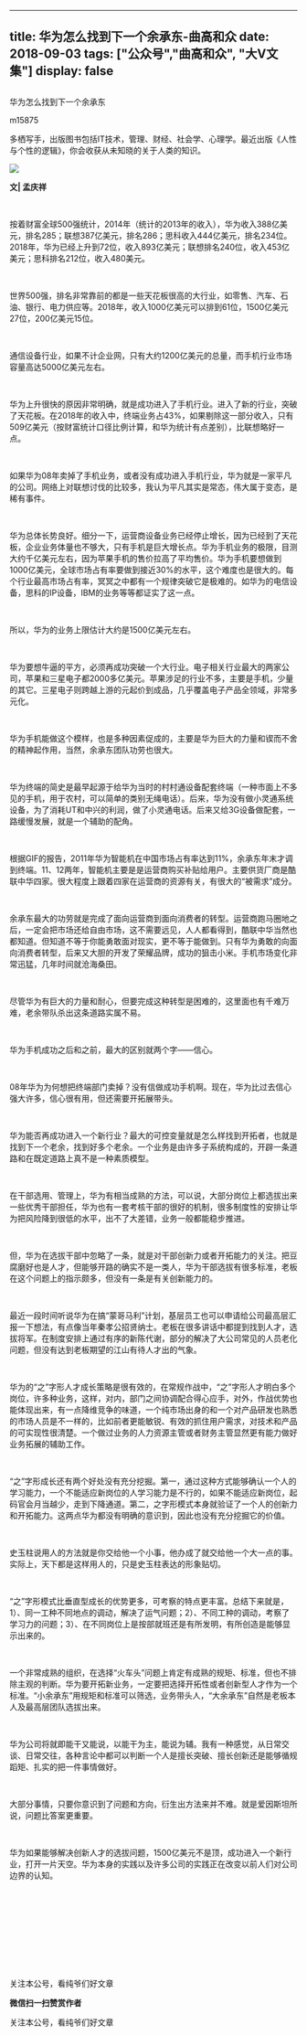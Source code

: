 
---
title:   华为怎么找到下一个余承东-曲高和众
date: 2018-09-03
tags: ["公众号","曲高和众", "大V文集"]
display: false
---


## 



华为怎么找到下一个余承东




m15875




多栖写手，出版图书包括IT技术，管理、财经、社会学、心理学。最近出版《人性与个性的逻辑》，你会收获从未知晓的关于人类的知识。


<img class="" data-ratio="1.3217115689381933" data-s="300,640" src="https://mmbiz.qpic.cn/mmbiz_jpg/fxGMiaL5Zj1g6cEuYlVsZt308f7Gic04gUhsHRn7MM5gV9dFCCuoELnIpqr75w8RVsnB5tIQhC3eKiaL5cIUcDHOQ/640?wx_fmt=jpeg" data-type="jpeg" data-w="631" style=""/>

**文| 孟庆祥**

&nbsp;

按着财富全球500强统计，2014年（统计的2013年的收入），华为收入388亿美元，排名285；联想387亿美元，排名286；思科收入444亿美元，排名234位。2018年，华为已经上升到72位，收入893亿美元；联想排名240位，收入453亿美元；思科排名212位，收入480美元。

&nbsp;

世界500强，排名非常靠前的都是一些天花板很高的大行业，如零售、汽车、石油、银行、电力供应等。2018年，收入1000亿美元可以排到61位，1500亿美元27位，200亿美元15位。

&nbsp;

通信设备行业，如果不计企业网，只有大约1200亿美元的总量，而手机行业市场容量高达5000亿美元左右。

&nbsp;

华为上升很快的原因非常明确，就是成功进入了手机行业。进入了新的行业，突破了天花板。在2018年的收入中，终端业务占43%，如果剔除这一部分收入，只有509亿美元（按财富统计口径比例计算，和华为统计有点差别），比联想略好一点。

&nbsp;

如果华为08年卖掉了手机业务，或者没有成功进入手机行业，华为就是一家平凡的公司。网络上对联想讨伐的比较多，我认为平凡其实是常态，伟大属于变态，是稀有事件。

&nbsp;

华为总体长势良好。细分一下，运营商设备业务已经停止增长，因为已经到了天花板，企业业务体量也不够大，只有手机是巨大增长点。华为手机业务的极限，目测大约千亿美元左右，因为苹果手机的售价拉高了平均售价。华为手机要想做到1000亿美元，全球市场占有率要做到接近30%的水平，这个难度也是很大的。每个行业最高市场占有率，冥冥之中都有一个规律突破它是极难的。如华为的电信设备，思科的IP设备，IBM的业务等等都证实了这一点。

&nbsp;

所以，华为的业务上限估计大约是1500亿美元左右。

&nbsp;

华为要想牛逼的平方，必须再成功突破一个大行业。电子相关行业最大的两家公司，苹果和三星电子都2000多亿美元。苹果涉足的行业不多，主要是手机，少量的其它。三星电子则跨越上游的元起价到成品，几乎覆盖电子产品全领域，非常多元化。

&nbsp;

华为手机能做这个模样，也是多种因素促成的，主要是华为巨大的力量和锲而不舍的精神起作用，当然，余承东团队功劳也很大。

&nbsp;

华为终端的简史是最早起源于给华为当时的村村通设备配套终端（一种市面上不多见的手机，用于农村，可以简单的类别无绳电话）。后来，华为没有做小灵通系统设备，为了消耗UT和中兴的利润，做了小灵通电话。后来又给3G设备做配套，一路缓慢发展，就是一个辅助的配角。

&nbsp;

根据GIF的报告，2011年华为智能机在中国市场占有率达到11%，余承东年末才调到终端。11、12两年，智能机主要是是运营商购买补贴给用户。主要供货厂商是酷联中华四家。很大程度上跟着四家在运营商的资源有关，有很大的“被需求”成分。

&nbsp;

余承东最大的功劳就是完成了面向运营商到面向消费者的转型。运营商跑马圈地之后，一定会把市场还给自由市场，这不需要远见，人人都看得到，酷联中华当然也都知道。但知道不等于你能勇敢面对现实，更不等于能做到。只有华为勇敢的向面向消费者转型，后来又大胆的开发了荣耀品牌，成功的狙击小米。手机市场变化非常迅猛，几年时间就沧海桑田。

&nbsp;

尽管华为有巨大的力量和耐心，但要完成这种转型是困难的，这里面也有千难万难，老余带队杀出这条道路实属不易。

&nbsp;

华为手机成功之后和之前，最大的区别就两个字——信心。

&nbsp;

08年华为为何想把终端部门卖掉？没有信做成功手机啊。现在，华为比过去信心强大许多，信心很有用，但还需要开拓展带头。

&nbsp;

华为能否再成功进入一个新行业？最大的可控变量就是怎么样找到开拓者，也就是找到下一个老余，找到好多个老余。一个业务是由许多子系统构成的，开辟一条道路和在既定道路上真不是一种素质模型。

&nbsp;

在干部选用、管理上，华为有相当成熟的方法，可以说，大部分岗位上都选拔出来一些优秀干部担任，华为也有一套考核干部的很好的机制，很多制度性的安排让华为把风险降到很低的水平，出不了大差错，业务一般都能稳步推进。

&nbsp;

但，华为在选拔干部中忽略了一条，就是对干部创新力或者开拓能力的关注。把豆腐磨好也是人才，但能够开路的确实不是一类人，华为干部选拔有很多标准，老板在这个问题上的指示颇多，但没有一条是有关创新能力的。

&nbsp;

最近一段时间听说华为在搞“蒙哥马利”计划，基层员工也可以申请给公司最高层汇报一下想法，有点像当年秦孝公招贤纳士。老板在很多讲话中都提到找到人才，选拔将军。在制度安排上通过有序的新陈代谢，部分的解决了大公司常见的人员老化问题，但没有达到老板期望的江山有待人才出的气象。

&nbsp;

华为的“之”字形人才成长策略是很有效的，在常规作战中，“之”字形人才明白多个岗位，许多种业务，这样，对内，部门之间协调配合得心应手，对外，作战优势也能体现出来，有一点降维竞争的味道，一个纯市场出身的和一个对产品研发也熟悉的市场人员是不一样的，比如前者更能敏锐、有效的抓住用户需求，对技术和产品的可实现性很清楚。一个做过业务的人力资源主管或者财务主管显然更有能力做好业务拓展的辅助工作。

&nbsp;

“之”字形成长还有两个好处没有充分挖掘。第一，通过这种方式能够确认一个人的学习能力，一个不能适应新岗位的人学习能力是不行的，如果不能适应新岗位，起码官会月当越少，走到下降通道。第二，之字形模式本身就验证了一个人的创新力和开拓能力。这两点华为都没有明确的意识到，因此也没有充分挖掘它的价值。

&nbsp;

史玉柱说用人的方法就是你交给他一个小事，他办成了就交给他一个大一点的事。实际上，天下都是这样用人的，只是史玉柱表达的形象贴切。

&nbsp;

“之”字形模式比垂直型成长的优势更多，可考察的特点更丰富。总结下来就是，1）、同一工种不同地点的调动，解决了运气问题；2）、不同工种的调动，考察了学习力的问题；3）、在不同岗位上是按部就班还是有所发明，有所创造是能够显示出来的。

&nbsp;

一个非常成熟的组织，在选择“火车头”问题上肯定有成熟的规矩、标准，但也不排除主观的判断。华为要开拓新业务，一定要把选择开拓性或者创新型人才作为一个标准。“小余承东”用规矩和标准可以筛选，业务带头人，“大余承东”自然是老板本人及最高层团队选拔出来。

&nbsp;

华为公司将就即能干又能说，以能干为主，能说为辅。我有一种感觉，从日常交谈、日常交往，各种言论中都可以判断一个人是擅长突破、擅长创新还是能够循规蹈矩、扎实的把一件事情做好。

&nbsp;

大部分事情，只要你意识到了问题和方向，衍生出方法来并不难。就是爱因斯坦所说，问题比答案更重要。

&nbsp;

华为如果能够解决创新人才的选拔问题，1500亿美元不是顶，成功进入一个新行业，打开一片天空。华为本身的实践以及许多公司的实践正在改变以前人们对公司边界的认知。

&nbsp;

&nbsp;

&nbsp;

&nbsp;

&nbsp;



关注本公号，看纯爷们好文章


**微信扫一扫赞赏作者**






关注本公号，看纯爷们好文章








